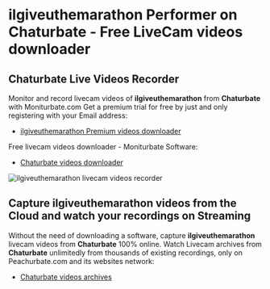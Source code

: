 # ilgiveuthemarathon Performer on Chaturbate - Free LiveCam videos downloader

## Chaturbate Live Videos Recorder

Monitor and record livecam videos of **ilgiveuthemarathon** from **Chaturbate** with Moniturbate.com
Get a premium trial for free by just and only registering with your Email address:
* [ilgiveuthemarathon Premium videos downloader](https://moniturbate.com/request-demo-licence-key.html)

Free livecam videos downloader - Moniturbate Software:
* [Chaturbate videos downloader](https://moniturbate.com/moniturbate-download-software.html)

![ilgiveuthemarathon livecam videos recorder](https://peachurnet.com/templates/moniturbate-software.png)


## Capture ilgiveuthemarathon videos from the Cloud and watch your recordings on Streaming

Without the need of downloading a software, capture **ilgiveuthemarathon** livecam videos from **Chaturbate** 100% online.
Watch Livecam archives from **Chaturbate** unlimitedly from thousands of existing recordings, only on Peachurbate.com and its websites network:
* [Chaturbate videos archives](https://peachurnet.com/)